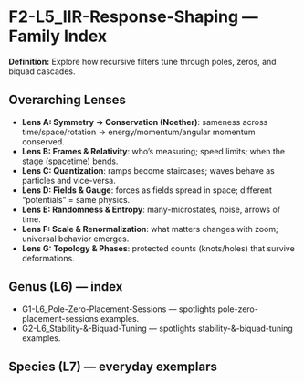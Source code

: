 # F2-L5_IIR-Response-Shaping — Family Index
**Definition:** Explore how recursive filters tune through poles, zeros, and biquad cascades.

## Overarching Lenses

- **Lens A: Symmetry -> Conservation (Noether)**: sameness across time/space/rotation → energy/momentum/angular momentum conserved.
- **Lens B: Frames & Relativity**: who’s measuring; speed limits; when the stage (spacetime) bends.
- **Lens C: Quantization**: ramps become staircases; waves behave as particles and vice-versa.
- **Lens D: Fields & Gauge**: forces as fields spread in space; different “potentials” = same physics.
- **Lens E: Randomness & Entropy**: many-microstates, noise, arrows of time.
- **Lens F: Scale & Renormalization**: what matters changes with zoom; universal behavior emerges.
- **Lens G: Topology & Phases**: protected counts (knots/holes) that survive deformations.

## Genus (L6) — index
- G1-L6_Pole-Zero-Placement-Sessions — spotlights pole-zero-placement-sessions examples.
- G2-L6_Stability-&-Biquad-Tuning — spotlights stability-&-biquad-tuning examples.

## Species (L7) — everyday exemplars

